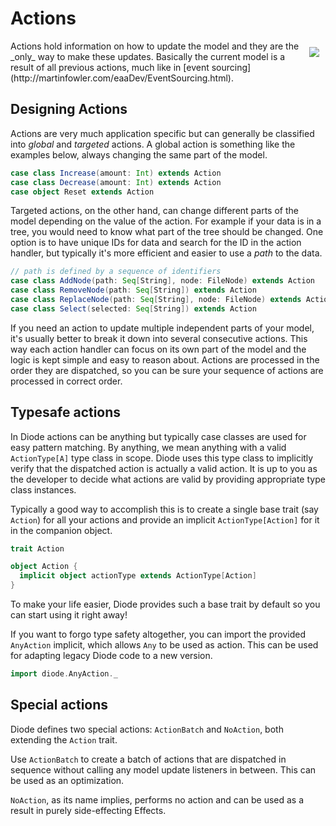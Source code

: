 # Actions

<img src="../images/architecture-action.png" style="float: right; padding: 10px">
Actions hold information on how to update the model and they are the _only_ way to make these updates. Basically the current model is a result of all previous
actions, much like in [event sourcing](http://martinfowler.com/eaaDev/EventSourcing.html).

## Designing Actions
 
Actions are very much application specific but can generally be classified into _global_ and _targeted_ actions. A global action is something like the examples
below, always changing the same part of the model.

```scala
case class Increase(amount: Int) extends Action
case class Decrease(amount: Int) extends Action
case object Reset extends Action
```

Targeted actions, on the other hand, can change different parts of the model depending on the value of the action. For example if your data is in a tree, you
would need to know what part of the tree should be changed. One option is to have unique IDs for data and search for the ID in the action handler, but typically
it's more efficient and easier to use a _path_ to the data.

```scala
// path is defined by a sequence of identifiers
case class AddNode(path: Seq[String], node: FileNode) extends Action
case class RemoveNode(path: Seq[String]) extends Action
case class ReplaceNode(path: Seq[String], node: FileNode) extends Action
case class Select(selected: Seq[String]) extends Action
```

If you need an action to update multiple independent parts of your model, it's usually better to break it down into several consecutive actions. This way each
action handler can focus on its own part of the model and the logic is kept simple and easy to reason about. Actions are processed in the order they are
dispatched, so you can be sure your sequence of actions are processed in correct order.

## Typesafe actions

In Diode actions can be anything but typically case classes are used for easy pattern matching. By anything, we mean anything with a valid
`ActionType[A]` type class in scope. Diode uses this type class to implicitly verify that the dispatched action is actually a valid action. It is up
to you as the developer to decide what actions are valid by providing appropriate type class instances.

Typically a good way to accomplish this is to create a single base trait (say `Action`) for all your actions and provide an implicit
`ActionType[Action]` for it in the companion object.

```scala
trait Action

object Action {
  implicit object actionType extends ActionType[Action]
}
```

To make your life easier, Diode provides such a base trait by default so you can start using it right away!

If you want to forgo type safety altogether, you can import the provided `AnyAction` implicit, which allows `Any` to be used as action. This can be used
for adapting legacy Diode code to a new version.

```scala
import diode.AnyAction._
```

## Special actions

Diode defines two special actions: `ActionBatch` and `NoAction`, both extending the `Action` trait.

Use `ActionBatch` to create a batch of actions that are dispatched in sequence without calling any model update listeners in between. This can be used as an
optimization.

`NoAction`, as its name implies, performs no action and can be used as a result in purely side-effecting Effects.
